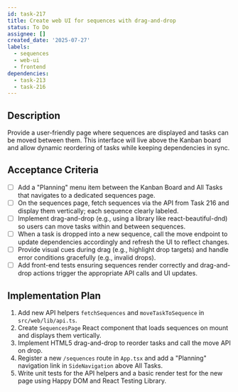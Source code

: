 ```yaml
---
id: task-217
title: Create web UI for sequences with drag-and-drop
status: To Do
assignee: []
created_date: '2025-07-27'
labels:
  - sequences
  - web-ui
  - frontend
dependencies:
  - task-213
  - task-216
---
```


## Description

Provide a user-friendly page where sequences are displayed and tasks can be moved between them. This interface will live above the Kanban board and allow dynamic reordering of tasks while keeping dependencies in sync.

## Acceptance Criteria

 - [ ] Add a "Planning" menu item between the Kanban Board and All Tasks that navigates to a dedicated sequences page.
- [ ] On the sequences page, fetch sequences via the API from Task 216 and display them vertically; each sequence clearly labeled.
- [ ] Implement drag-and-drop (e.g., using a library like react-beautiful-dnd) so users can move tasks within and between sequences.
- [ ] When a task is dropped into a new sequence, call the move endpoint to update dependencies accordingly and refresh the UI to reflect changes.
- [ ] Provide visual cues during drag (e.g., highlight drop targets) and handle error conditions gracefully (e.g., invalid drops).
- [ ] Add front-end tests ensuring sequences render correctly and drag-and-drop actions trigger the appropriate API calls and UI updates.

## Implementation Plan

1. Add new API helpers `fetchSequences` and `moveTaskToSequence` in `src/web/lib/api.ts`.
2. Create `SequencesPage` React component that loads sequences on mount and displays them vertically.
3. Implement HTML5 drag-and-drop to reorder tasks and call the move API on drop.
4. Register a new `/sequences` route in `App.tsx` and add a "Planning" navigation link in `SideNavigation` above All Tasks.
5. Write unit tests for the API helpers and a basic render test for the new page using Happy DOM and React Testing Library.
